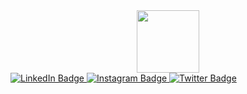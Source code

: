 <div id="header" align="center">
  <img src="https://media3.giphy.com/media/v1.Y2lkPTc5MGI3NjExYTUzNWV6OGswZ3Z6cXM3ODd3YTB2andlamRvZXZmMDJuc2ZybndxMSZlcD12MV9pbnRlcm5hbF9naWZfYnlfaWQmY3Q9cw/AXtFMwP1ZvjZSBtmGk/giphy.webp" width="100"/>
</div>
<div id="badges">
  <a href="https://www.linkedin.com/in/rishika-bhunia05/">
    <img src="https://img.shields.io/badge/LinkedIn-blue" alt="LinkedIn Badge"/>
  </a>
   <a href="https://www.instagram.com/rishikabhunia05?igsh=bWp5cXVveHA5bDhq">
    <img src="https://img.shields.io/badge/Instagram-orange?logo=Instagram&logoColor=white" alt="Instagram Badge"/>
  </a>
  <a href="https://x.com/RisikaBhunia05?t=jb9INFe_ISFd0yFIKu7DoA&s=09">
    <img src="https://img.shields.io/badge/Twitter-blue?logo=twitter&logoColor=white" alt="Twitter Badge"/>
  </a>
</div>

